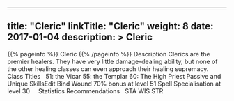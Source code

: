 
---
title: "Cleric"
linkTitle: "Cleric"
weight: 8
date: 2017-01-04
description: >
 Cleric
---

{{% pageinfo %}}
Cleric
{{% /pageinfo %}}
Description
Clerics are the premier healers. They have very little damage-dealing ability, but none of the other healing classes can even approach their healing supremacy. 
<span class="line-spacer d-block"> </span>
<span class="line-spacer d-block"> </span>
Class Titles
<span class="line-spacer d-block"> </span>
51: the Vicar 55: the Templar 60: The High Priest 
Passive and Unique SkillsEdit
Bind Wound 70% bonus at level 51 
Spell Specialisation at level 30 
<span class="line-spacer d-block"> </span>
<span class="line-spacer d-block"> </span>
Statistics Recommendations
<span class="line-spacer d-block"> </span>
STA WIS STR
